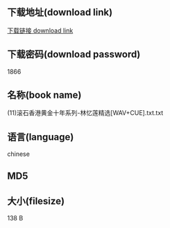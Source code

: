 ## 下载地址(download link)
[下载链接 download link](https://tutu365.netlify.app/?s=%2811%29%E6%BB%9A%E7%9F%B3%E9%A6%99%E6%B8%AF%E9%BB%84%E9%87%91%E5%8D%81%E5%B9%B4%E7%B3%BB%E5%88%97-%E6%9E%97%E5%BF%86%E8%8E%B2%E7%B2%BE%E9%80%89%5BWAV%2BCUE%5D.txt)

## 下载密码(download password)
1866

## 名称(book name)
(11)滚石香港黄金十年系列-林忆莲精选[WAV+CUE].txt.txt

## 语言(language)
chinese

## MD5


## 大小(filesize)
138 B
